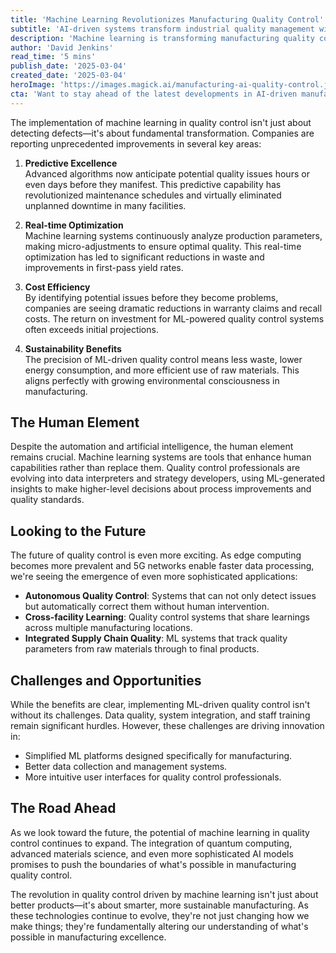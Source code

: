 ```yaml
---
title: 'Machine Learning Revolutionizes Manufacturing Quality Control'
subtitle: 'AI-driven systems transform industrial quality management with predictive excellence'
description: 'Machine learning is transforming manufacturing quality control through predictive analytics, real-time optimization, and sustainable practices. Companies are seeing unprecedented improvements in efficiency while quality control professionals evolve into strategic data interpreters.'
author: 'David Jenkins'
read_time: '5 mins'
publish_date: '2025-03-04'
created_date: '2025-03-04'
heroImage: 'https://images.magick.ai/manufacturing-ai-quality-control.jpg'
cta: 'Want to stay ahead of the latest developments in AI-driven manufacturing? Follow us on LinkedIn for regular updates on how machine learning is reshaping industrial quality control.'
---
```


The implementation of machine learning in quality control isn't just about detecting defects—it's about fundamental transformation. Companies are reporting unprecedented improvements in several key areas:

1. **Predictive Excellence**  
   Advanced algorithms now anticipate potential quality issues hours or even days before they manifest. This predictive capability has revolutionized maintenance schedules and virtually eliminated unplanned downtime in many facilities.

2. **Real-time Optimization**  
   Machine learning systems continuously analyze production parameters, making micro-adjustments to ensure optimal quality. This real-time optimization has led to significant reductions in waste and improvements in first-pass yield rates.

3. **Cost Efficiency**  
   By identifying potential issues before they become problems, companies are seeing dramatic reductions in warranty claims and recall costs. The return on investment for ML-powered quality control systems often exceeds initial projections.

4. **Sustainability Benefits**  
   The precision of ML-driven quality control means less waste, lower energy consumption, and more efficient use of raw materials. This aligns perfectly with growing environmental consciousness in manufacturing.

## The Human Element

Despite the automation and artificial intelligence, the human element remains crucial. Machine learning systems are tools that enhance human capabilities rather than replace them. Quality control professionals are evolving into data interpreters and strategy developers, using ML-generated insights to make higher-level decisions about process improvements and quality standards.

## Looking to the Future

The future of quality control is even more exciting. As edge computing becomes more prevalent and 5G networks enable faster data processing, we're seeing the emergence of even more sophisticated applications:

- **Autonomous Quality Control**: Systems that can not only detect issues but automatically correct them without human intervention.
- **Cross-facility Learning**: Quality control systems that share learnings across multiple manufacturing locations.
- **Integrated Supply Chain Quality**: ML systems that track quality parameters from raw materials through to final products.

## Challenges and Opportunities

While the benefits are clear, implementing ML-driven quality control isn't without its challenges. Data quality, system integration, and staff training remain significant hurdles. However, these challenges are driving innovation in:

- Simplified ML platforms designed specifically for manufacturing.
- Better data collection and management systems.
- More intuitive user interfaces for quality control professionals.

## The Road Ahead

As we look toward the future, the potential of machine learning in quality control continues to expand. The integration of quantum computing, advanced materials science, and even more sophisticated AI models promises to push the boundaries of what's possible in manufacturing quality control.

The revolution in quality control driven by machine learning isn't just about better products—it's about smarter, more sustainable manufacturing. As these technologies continue to evolve, they're not just changing how we make things; they're fundamentally altering our understanding of what's possible in manufacturing excellence.